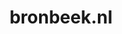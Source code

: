 ---
layout: post
title:  "bronbeek.nl"
internal_url:  "/dutchgov/bronbeek.nl.html"
categories: dutchgov
---